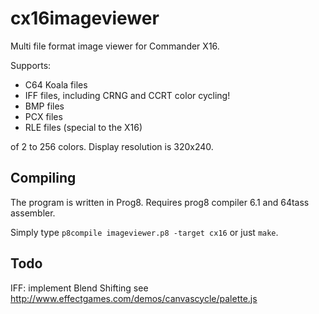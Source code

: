 # cx16imageviewer
Multi file format image viewer for Commander X16.

Supports:

- C64 Koala files
- IFF files, including CRNG and CCRT color cycling!
- BMP files
- PCX files
- RLE files (special to the X16)

of 2 to 256 colors. Display resolution is 320x240.

## Compiling

The program is written in Prog8. Requires prog8 compiler 6.1 and 64tass assembler.

Simply type ``p8compile imageviewer.p8 -target cx16`` or just ``make``.


## Todo

IFF: implement Blend Shifting see http://www.effectgames.com/demos/canvascycle/palette.js

